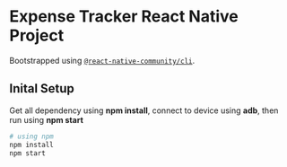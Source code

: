 # Expense Tracker React Native Project

Bootstrapped using [`@react-native-community/cli`](https://github.com/react-native-community/cli).

## Inital Setup

Get all dependency using **npm install**, connect to device using **adb**, then run using **npm start**

```bash
# using npm
npm install
npm start
```
